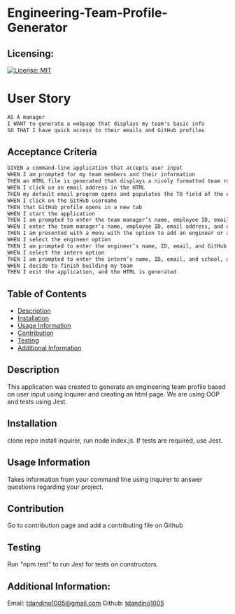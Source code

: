 # Engineering-Team-Profile-Generator

  ## Licensing: 
  [![License: MIT](https://img.shields.io/badge/License-MIT-yellow.svg)](https://opensource.org/licenses/MIT)
  
# User Story

```md
AS A manager
I WANT to generate a webpage that displays my team's basic info
SO THAT I have quick access to their emails and GitHub profiles
```

## Acceptance Criteria

```md
GIVEN a command-line application that accepts user input
WHEN I am prompted for my team members and their information
THEN an HTML file is generated that displays a nicely formatted team roster based on user input
WHEN I click on an email address in the HTML
THEN my default email program opens and populates the TO field of the email with the address
WHEN I click on the GitHub username
THEN that GitHub profile opens in a new tab
WHEN I start the application
THEN I am prompted to enter the team manager’s name, employee ID, email address, and office number
WHEN I enter the team manager’s name, employee ID, email address, and office number
THEN I am presented with a menu with the option to add an engineer or an intern or to finish building my team
WHEN I select the engineer option
THEN I am prompted to enter the engineer’s name, ID, email, and GitHub username, and I am taken back to the menu
WHEN I select the intern option
THEN I am prompted to enter the intern’s name, ID, email, and school, and I am taken back to the menu
WHEN I decide to finish building my team
THEN I exit the application, and the HTML is generated
```

  ## Table of Contents
  - [Description](#description)
  - [Installation](#installation)
  - [Usage Information](#usage-information)
  - [Contribution](#contribution)
  - [Testing](#testing)
  - [Additional Information](#additional-info)

  ## Description
 This application was created to generate an engineering team profile based on user input using inquirer and creating an html page. We are using OOP and tests using Jest.

  ## Installation 
  clone repo install inquirer, run node index.js. If tests are required, use Jest.

  ## Usage Information
  Takes information from your command line using inquirer to answer questions regarding your project.

  ## Contribution
  Go to contribution page and add a contributing file on Github

  ## Testing
  Run "npm test" to run Jest for tests on constructors.


  ## Additional Information:
  Email: tdandino1005@gmail.com
  Github: [tdandino1005](https://github.com/tdandino1005)